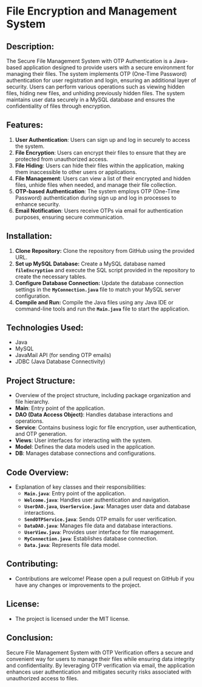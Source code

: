 # File Encryption and Management System

## **Description:**

The Secure File Management System with OTP Authentication is a Java-based application designed to provide users with a secure environment for managing their files. The system implements OTP (One-Time Password) authentication for user registration and login, ensuring an additional layer of security. Users can perform various operations such as viewing hidden files, hiding new files, and unhiding previously hidden files. The system maintains user data securely in a MySQL database and ensures the confidentiality of files through encryption.

## **Features:**

1. **User Authentication**: Users can sign up and log in securely to access the system.
2. **File Encryption**: Users can encrypt their files to ensure that they are protected from unauthorized access.
3. **File Hiding**: Users can hide their files within the application, making them inaccessible to other users or applications.
4. **File Management**: Users can view a list of their encrypted and hidden files, unhide files when needed, and manage their file collection.
5. **OTP-based Authentication**: The system employs OTP (One-Time Password) authentication during sign up and log in processes to enhance security.
6. **Email Notification**: Users receive OTPs via email for authentication purposes, ensuring secure communication.

## **Installation:**

1. **Clone Repository:** Clone the repository from GitHub using the provided URL.
2. **Set up MySQL Database:** Create a MySQL database named **`fileEncryption`** and execute the SQL script provided in the repository to create the necessary tables.
3. **Configure Database Connection:** Update the database connection settings in the **`MyConnection.java`** file to match your MySQL server configuration.
4. **Compile and Run:** Compile the Java files using any Java IDE or command-line tools and run the **`Main.java`** file to start the application.

## **Technologies Used:**

- Java
- MySQL
- JavaMail API (for sending OTP emails)
- JDBC (Java Database Connectivity)

## **Project Structure:**

- Overview of the project structure, including package organization and file hierarchy.
- **Main**: Entry point of the application.
- **DAO (Data Access Object)**: Handles database interactions and operations.
- **Service**: Contains business logic for file encryption, user authentication, and OTP generation.
- **Views**: User interfaces for interacting with the system.
- **Model**: Defines the data models used in the application.
- **DB**: Manages database connections and configurations.

## **Code Overview:**

- Explanation of key classes and their responsibilities:
    - **`Main.java`**: Entry point of the application.
    - **`Welcome.java`**: Handles user authentication and navigation.
    - **`UserDAO.java`**, **`UserService.java`**: Manages user data and database interactions.
    - **`SendOTPService.java`**: Sends OTP emails for user verification.
    - **`DataDAO.java`**: Manages file data and database interactions.
    - **`UserView.java`**: Provides user interface for file management.
    - **`MyConnection.java`**: Establishes database connection.
    - **`Data.java`**: Represents file data model.

## **Contributing:**

- Contributions are welcome! Please open a pull request on GitHub if you have any changes or improvements to the project.

## **License:**

- The project is licensed under the MIT license.

## **Conclusion:**

Secure File Management System with OTP Verification offers a secure and convenient way for users to manage their files while ensuring data integrity and confidentiality. By leveraging OTP verification via email, the application enhances user authentication and mitigates security risks associated with unauthorized access to files.
